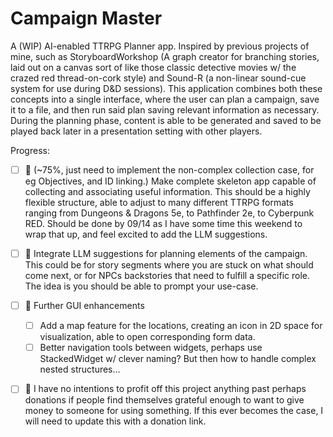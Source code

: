 # Campaign Master

A (WIP) AI-enabled TTRPG Planner app. Inspired by previous projects of mine, such as StoryboardWorkshop (A graph creator for branching stories, laid out on a canvas sort of like those classic detective movies w/ the crazed red thread-on-cork style) and Sound-R (a non-linear sound-cue system for use during D&D sessions). This application combines both these concepts into a single interface, where the user can plan a campaign, save it to a file, and then run said plan saving relevant information as necessary. During the planning phase, content is able to be generated and saved to be played back later in a presentation setting with other players.


Progress:

- [ ] 👷 (~75%, just need to implement the non-complex collection case, for eg Objectives, and ID linking.) Make complete skeleton app capable of collecting and associating useful information. This should be a highly flexible structure, able to adjust to many different TTRPG formats ranging from Dungeons & Dragons 5e, to Pathfinder 2e, to Cyberpunk RED. Should be done by 09/14 as I have some time this weekend to wrap that up, and feel excited to add the LLM suggestions.

- [ ] 📆 Integrate LLM suggestions for planning elements of the campaign. This could be for story segments where you are stuck on what should come next, or for NPCs backstories that need to fulfill a specific role. The idea is you should be able to prompt your use-case.

- [ ] 📅 Further GUI enhancements

  - [ ] Add a map feature for the locations, creating an icon in 2D space for visualization, able to open corresponding form data.
  - [ ] Better navigation tools between widgets, perhaps use StackedWidget w/ clever naming? But then how to handle complex nested structures...

- [ ] 📅 I have no intentions to profit off this project anything past perhaps donations if people find themselves grateful enough to want to give money to someone for using something. If this ever becomes the case, I will need to update this with a donation link.
